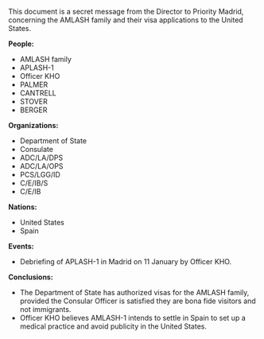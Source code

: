 This document is a secret message from the Director to Priority Madrid, concerning the AMLASH family and their visa applications to the United States.

**People:**

*   AMLASH family
*   APLASH-1
*   Officer KHO
*   PALMER
*   CANTRELL
*   STOVER
*   BERGER

**Organizations:**

*   Department of State
*   Consulate
*   ADC/LA/DPS
*   ADC/LA/OPS
*   PCS/LGG/ID
*   C/E/IB/S
*   C/E/IB

**Nations:**

*   United States
*   Spain

**Events:**

*   Debriefing of APLASH-1 in Madrid on 11 January by Officer KHO.

**Conclusions:**

*   The Department of State has authorized visas for the AMLASH family, provided the Consular Officer is satisfied they are bona fide visitors and not immigrants.
*   Officer KHO believes AMLASH-1 intends to settle in Spain to set up a medical practice and avoid publicity in the United States.
